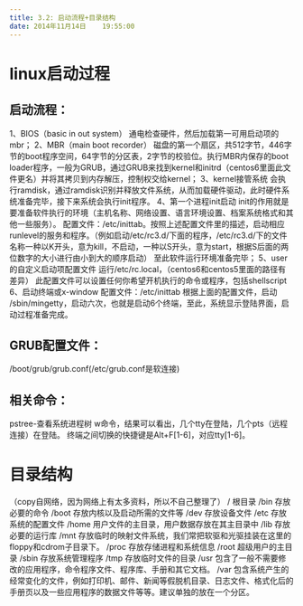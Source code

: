 ```yaml
---
title: 3.2: 启动流程+目录结构
date: 2014年11月14日	 19:55:00
---
```


linux启动过程
======================================
## 启动流程：
1、BIOS（basic in out system）
通电检查硬件，然后加载第一可用启动项的mbr；
2、MBR（main boot recorder）
磁盘的第一个扇区，共512字节，446字节的boot程序空间，64字节的分区表，2字节的校验位。执行MBR内保存的boot loader程序，一般为GRUB，通过GRUB来找到kernel和initrd（centos6里面此文件更名）并将其拷贝到内存解压，控制权交给kernel；
3、kernel接管系统
会执行ramdisk，通过ramdisk识别并释放文件系统，从而加载硬件驱动，此时硬件系统准备完毕，接下来系统会执行init程序。
4、第一个进程init启动
init的作用就是要准备软件执行的环境（主机名称、网络设置、语言环境设置、档案系统格式和其他一些服务）。
配置文件：/etc/inittab。按照上述配置文件里的描述，启动相应runlevel的服务和程序。（例如启动/etc/rc3.d/下面的程序，/etc/rc3.d/下的文件名称一种以K开头，意为kill，不启动，一种以S开头，意为start，根据S后面的两位数字的大小进行由小到大的顺序启动）
至此软件运行环境准备完毕；
5、user的自定义启动项配置文件
运行/etc/rc.local，（centos6和centos5里面的路径有差异）
此配置文件可以设置任何你希望开机执行的命令或程序，包括shellscript
6、启动终端或x-window
配置文件：/etc/inittab
根据上面的配置文件，启动 /sbin/mingetty，启动六次，也就是启动6个终端，至此，系统显示登陆界面，启动过程准备完成。

## GRUB配置文件：
/boot/grub/grub.conf(/etc/grub.conf是软连接)

## 相关命令：
pstree-查看系统进程树
w命令，结果可以看出，几个tty在登陆，几个pts（远程连接）在登陆。
终端之间切换的快捷键是Alt+F[1-6]，对应tty[1-6]。

目录结构
==============================================
（copy自网络，因为网络上有太多资料，所以不自己整理了）
/ 根目录
/bin 存放必要的命令
/boot 存放内核以及启动所需的文件等
/dev 存放设备文件
/etc 存放系统的配置文件
/home 用户文件的主目录，用户数据存放在其主目录中
/lib 存放必要的运行库
/mnt 存放临时的映射文件系统，我们常把软驱和光驱挂装在这里的floppy和cdrom子目录下。
/proc 存放存储进程和系统信息
/root 超级用户的主目录
/sbin 存放系统管理程序
/tmp 存放临时文件的目录
/usr 包含了一般不需要修改的应用程序，命令程序文件、程序库、手册和其它文档。
/var 包含系统产生的经常变化的文件，例如打印机、邮件、新闻等假脱机目录、日志文件、格式化后的手册页以及一些应用程序的数据文件等等。建议单独的放在一个分区。
